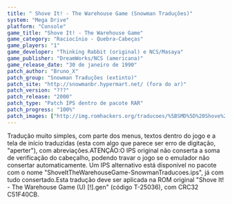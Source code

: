 ```yaml
---
title: " Shove It! - The Warehouse Game (Snowman Traduções)"
system: "Mega Drive"
platform: "Console"
game_title: "Shove It! - The Warehouse Game"
game_category: "Raciocínio - Quebra-Cabeças"
game_players: "1"
game_developer: "Thinking Rabbit (original) e NCS/Masaya"
game_publisher: "DreamWorks/NCS (americana)"
game_release_date: "30 de janeiro de 1990"
patch_author: "Bruno_X"
patch_group: "Snowman Traduções (extinto)"
patch_site: "http://snowmanbr.hypermart.net/ (fora do ar)"
patch_version: "???"
patch_release: "2000"
patch_type: "Patch IPS dentro de pacote RAR"
patch_progress: "100%"
patch_images: ["http://img.romhackers.org/traducoes/%5BSMD%5D%20Shove%20It!%20-%20The%20Warehouse%20Game%20-%20Snowman%20Traducoes%20-%201.png","http://img.romhackers.org/traducoes/%5BSMD%5D%20Shove%20It!%20-%20The%20Warehouse%20Game%20-%20Snowman%20Traducoes%20-%202.png","http://img.romhackers.org/traducoes/%5BSMD%5D%20Shove%20It!%20-%20The%20Warehouse%20Game%20-%20Snowman%20Traducoes%20-%203.png"]
---
```

Tradução muito simples, com parte dos menus, textos dentro do jogo e a tela de início traduzidas (esta com algo que parece ser erro de digitação, "aperter"), com abreviações.ATENÇÃO:O IPS original não conserta a soma de verificação do cabeçalho, podendo travar o jogo se o emulador não consertar automaticamente. Um IPS alternativo está disponível no pacote com o nome "ShoveItTheWarehouseGame-SnowmanTraducoes.ips", já com tudo consertado.Esta tradução deve ser aplicada na ROM original "Shove It! - The Warehouse Game (U) [!].gen" (código T-25036), com CRC32 C51F40CB.